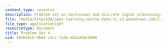 ```yaml
---
content_type: resource
description: Problem set on continuous and discrete signal processing.
file: /media/https%3A/open-learning-course-data-rc.s3.amazonaws.com/2-161-signal-processing-continuous-and-discrete-fall-2008/5036a5cb9b61c3ccfa2beb1a2b9cd088_ps4.pdf
file_type: application/pdf
resourcetype: Document
title: Problem Set 4
uid: 5036a5cb-9b61-c3cc-fa2b-eb1a2b9cd088
---
```

